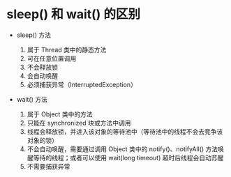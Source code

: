 # sleep() 和 wait() 的区别

* sleep() 方法

  1. 属于 Thread 类中的静态方法
  2. 可在任意位置调用
  3. 不会释放锁
  4. 会自动唤醒
  5. 必须捕获异常（InterruptedException）

* wait() 方法

  1. 属于 Object 类中的方法
  2. 只能在 synchronized 块或方法中调用
  3. 线程会释放锁，并进入该对象的等待池中（等待池中的线程不会去竞争该对象的锁）
  4. 不会自动唤醒，需要通过调用 Object 类中的 notify()、notifyAll() 方法唤醒等待的线程；或者可以使用 wait(long timeout) 超时后线程会自动苏醒
  5. 不需要捕获异常
